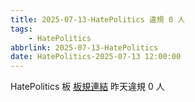 ```yaml
---
title: 2025-07-13-HatePolitics 違規 0 人
tags:
    - HatePolitics
abbrlink: 2025-07-13-HatePolitics
date: HatePolitics-2025-07-13 12:00:00
---
```

HatePolitics 板 [板規連結](https://www.ptt.cc/bbs/HatePolitics/M.1617115262.A.D60.html)
昨天違規 0 人
